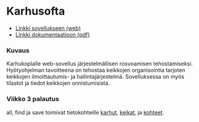 # Karhusofta

* [Linkki sovellukseen (web)](http://tnokka.users.cs.helsinki.fi/karhusofta/)
* [Linkki dokumentaatioon (pdf)](https://github.com/ued1/Karhusofta/blob/master/doc/dokumentaatio.pdf)

### Kuvaus

Karhukoplalle web-sovellus järjestelmällisen rosvoamisen tehostamiseksi. Hyötyohjelman tavoitteena on tehostaa keikkojen organisointia tarjoten keikkojen ilmoittautumis- ja hallintajärjestelmä. Sovelluksessa on myös tilastot ja tiedot keikkojen onnistumisista.

### Viikko 3 palautus

all, find ja save toimivat tietokohteille [karhut](http://tnokka.users.cs.helsinki.fi/karhusofta/karhut),
[keikat](http://tnokka.users.cs.helsinki.fi/karhusofta/keikat), ja
[kohteet](http://tnokka.users.cs.helsinki.fi/karhusofta/kohteet).
